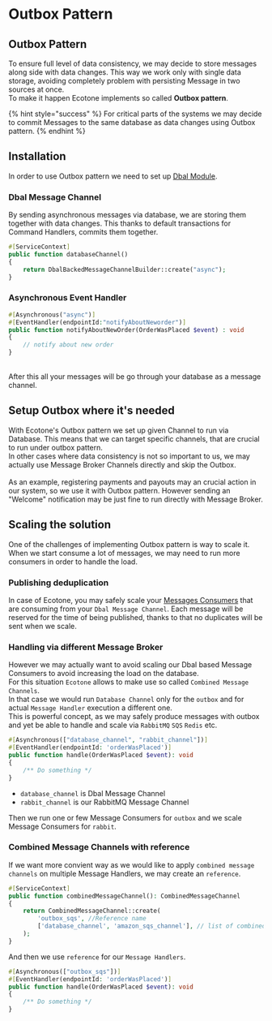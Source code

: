 # Outbox Pattern

## Outbox Pattern

To ensure full level of data consistency, we may decide to store messages along side with data changes. This way we work only with single data storage, avoiding completely problem with persisting Message in two sources at once. \
To make it happen Ecotone implements so called **Outbox pattern**.

{% hint style="success" %}
For critical parts of the systems we may decide to commit Messages to the same database as data changes using Outbox pattern.
{% endhint %}

## Installation

In order to use Outbox pattern we need to set up [Dbal Module](../../../modules/dbal-support.md#using-existing-connection).

### **Dbal Message Channel**

By sending asynchronous messages via database, we are storing them together with data changes. This thanks to default transactions for Command Handlers, commits them together.

```php
#[ServiceContext]
public function databaseChannel()
{
    return DbalBackedMessageChannelBuilder::create("async");
}
```

### **Asynchronous Event Handler**

```php
#[Asynchronous("async")]
#[EventHandler(endpointId:"notifyAboutNeworder")]
public function notifyAboutNewOrder(OrderWasPlaced $event) : void
{
    // notify about new order
}
```

\
After this all your messages will be go through your database as a message channel.&#x20;

## Setup Outbox where it's needed

With Ecotone's Outbox pattern we set up given Channel to run via Database. This means that we can target specific channels, that are crucial to run under outbox pattern. \
In other cases where data consistency is not so important to us, we may actually use Message Broker Channels directly and skip the Outbox. \
\
As an example, registering payments and payouts may an crucial action in our system, so we use it with Outbox pattern. However sending an "Welcome" notification may be just fine to run directly with Message Broker.

## Scaling the solution

One of the challenges of implementing Outbox pattern is way to scale it. When we start consume a lot of messages, we may need to run more consumers in order to handle the load.

### Publishing deduplication

In case of Ecotone, you may safely scale your [Messages Consumers](../../microservices-php/message-consumer.md) that are consuming from your `Dbal Message Channel`. Each message will be reserved for the time of being published, thanks to that no duplicates will be sent when we scale.

### Handling via different Message Broker

However we may actually want to avoid scaling our Dbal based Message Consumers to avoid increasing the load on the database.\
For this situation `Ecotone` allows to make use so called `Combined Message Channels`.\
In that case we would run `Database Channel` only for the `outbox` and for actual `Message Handler` execution a different one.\
This is powerful concept, as we may safely produce messages with outbox and yet be able to handle and scale via `RabbitMQ` `SQS` `Redis` etc.&#x20;

```php
#[Asynchronous(["database_channel", "rabbit_channel"])]
#[EventHandler(endpointId: 'orderWasPlaced')]
public function handle(OrderWasPlaced $event): void
{
    /** Do something */
}
```

* `database_channel` is Dbal Message Channel
* `rabbit_channel` is our RabbitMQ Message Channel

Then we run one or few Message Consumers for `outbox` and we scale Message Consumers for `rabbit`.

### Combined Message Channels with reference

If we want more convient way as we would like to apply `combined message channels` on multiple Message Handlers, we may create an `reference`.

```php
#[ServiceContext]
public function combinedMessageChannel(): CombinedMessageChannel
{
    return CombinedMessageChannel::create(
        'outbox_sqs', //Reference name
        ['database_channel', 'amazon_sqs_channel'], // list of combined message channels
    );
}
```

And then we use `reference` for our `Message Handlers`.

```php
#[Asynchronous(["outbox_sqs"])]
#[EventHandler(endpointId: 'orderWasPlaced')]
public function handle(OrderWasPlaced $event): void
{
    /** Do something */
}
```
